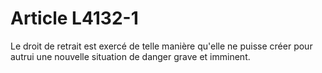 # Article L4132-1

Le droit de retrait est exercé de telle manière qu'elle ne puisse créer pour autrui une nouvelle situation de danger grave et imminent.